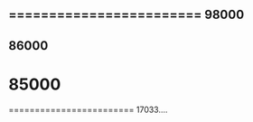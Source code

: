 ========================
98000
------------------------
86000
------------------------
85000
========================
========================
17033....
